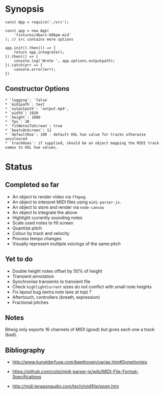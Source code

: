 # Synopsis

    const App = require('./src');

    const app = new App(
        'fixtures/4bars-60bpm.mid'
    ); // src contains more options

    app.init().then(() => {
        return app.integrate();
    }).then(() => {
        console.log('Wrote ', app.options.outputpath);
    }).catch(err => {
        console.error(err);
    })

## Constructor Options

    * `logging`: `false`
    * `midipath`: text
    * `outputpath`: 'output.mp4',
    * `width`: 1920
    * `height`: 1080
    * `fps`: 30
    * `fitNotesToScreen`: true
    * `beatsOnScreen`: 12
    * `defaultHue`: 100 - default HSL hue value for tracks otherwise uncoloured
    * `trackHues`: if supplied, should be an object mapping the MIDI track names to HSL hue values.

# Status

## Completed so far

* An object to render video via `ffmpeg`.
* An object to interpret  MIDI files using `midi-parser-js`.
* An object to store and render via `node-canvas`
* An object to integrate the above
* Highlight currently sounding notes
* Scale used notes to fill screen
* Quantize pitch
* Colour by track and velocity
* Process tempo changes
* Visually represent multiple voicings of the same pitch

## Yet to do

* Double height notes offset by 50% of height
* Transient annotation
* Synchronise transients to transient file
* Check `highlightCurrent` sizes do not conflict with small note heights
* Fix layout bug (extra note lane at top) ?
* Aftertouch, controllers (breath, expression)
* Fractional pitches

## Notes

Bitwig only exports 16 channels of MIDI (good) but gives each one a track (bad).

## Bibliography

* http://www.kunstderfuge.com/beethoven/variae.htm#Symphonies

* https://github.com/colxi/midi-parser-js/wiki/MIDI-File-Format-Specifications
  
* http://midi.teragonaudio.com/tech/midifile/ppqn.htm

